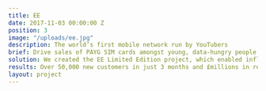 ```yaml
---
title: EE
date: 2017-11-03 00:00:00 Z
position: 3
image: "/uploads/ee.jpg"
description: The world’s first mobile network run by YouTubers
brief: Drive sales of PAYG SIM cards amongst young, data-hungry people.
solution: We created the EE Limited Edition project, which enabled influential YouTube ambassadors to create their own mobile network for their fans. Check out the film for the project here.
results: Over 50,000 new customers in just 3 months and £millions in revenue for EE.
layout: project
---
```


